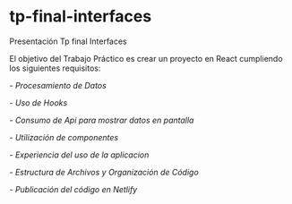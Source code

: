 # tp-final-interfaces
Presentación Tp final Interfaces
<p>El objetivo del Trabajo Práctico es crear un proyecto en React cumpliendo los siguientes requisitos:</p>
<p><em>- Procesamiento de Datos</em></p>
<em>- Uso de Hooks</em></p>
<p><em>- Consumo de Api para mostrar datos en pantalla</em></p>
<p><em>- Utilización de componentes</em></p>
<p><em>- Experiencia del uso de la aplicacion</em></p>
<p><em>- Estructura de Archivos y Organización de Código</em></p>
<p><em>- Publicación del código en Netlify</em></p>
